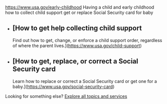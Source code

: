 

https://www.usa.gov/early-childhood
Having a child and early childhood
how to collect child support
get or replace Social Security card for baby

* [How to get help collecting child support
  ----------------------------------------

  Find out how to get, change, or enforce a child support order, regardless of where the parent lives.](https://www.usa.gov/child-support)
* [How to get, replace, or correct a Social Security card
  ------------------------------------------------------

  Learn how to replace or correct a Social Security card or get one for a baby.](https://www.usa.gov/social-security-card)
  
Looking for something else?
[Explore all topics and services](https://www.usa.gov/#all-topics-header)
